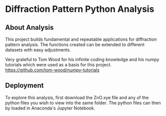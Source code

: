 # Diffraction Pattern Python Analysis

## About Analysis
This project builds fundamental and repeatable applications for diffraction pattern analysis. 
The functions created can be extended to different datasets with easy adjustments.

Very grateful to Tom Wood for his infinite coding knowledge and his numpy tutorials which were used as a basis for this project. https://github.com/tom-wood/numpy-tutorials

## Deployment
To explore this analysis, first download the ZnO.xye file and any of the python files you wish to view into the same folder. 
The python files can then by loaded in Anaconda's Jupyter Notebook.
